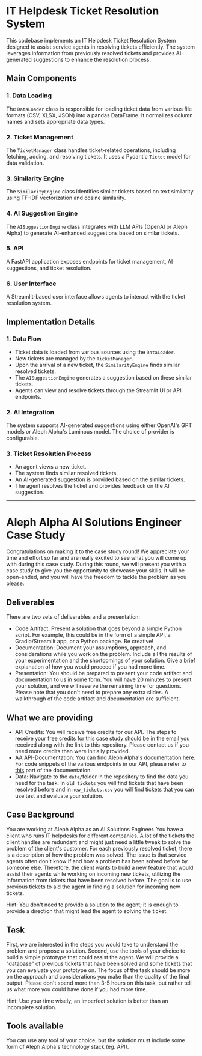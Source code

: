 # IT Helpdesk Ticket Resolution System

This codebase implements an IT Helpdesk Ticket Resolution System designed to assist service agents in resolving tickets efficiently. The system leverages information from previously resolved tickets and provides AI-generated suggestions to enhance the resolution process.

## Main Components

### 1. Data Loading
The `DataLoader` class is responsible for loading ticket data from various file formats (CSV, XLSX, JSON) into a pandas DataFrame. It normalizes column names and sets appropriate data types.

### 2. Ticket Management
The `TicketManager` class handles ticket-related operations, including fetching, adding, and resolving tickets. It uses a Pydantic `Ticket` model for data validation.

### 3. Similarity Engine
The `SimilarityEngine` class identifies similar tickets based on text similarity using TF-IDF vectorization and cosine similarity.

### 4. AI Suggestion Engine
The `AISuggestionEngine` class integrates with LLM APIs (OpenAI or Aleph Alpha) to generate AI-enhanced suggestions based on similar tickets.

### 5. API
A FastAPI application exposes endpoints for ticket management, AI suggestions, and ticket resolution.

### 6. User Interface
A Streamlit-based user interface allows agents to interact with the ticket resolution system.

## Implementation Details

### 1. Data Flow
- Ticket data is loaded from various sources using the `DataLoader`.
- New tickets are managed by the `TicketManager`.
- Upon the arrival of a new ticket, the `SimilarityEngine` finds similar resolved tickets.
- The `AISuggestionEngine` generates a suggestion based on these similar tickets.
- Agents can view and resolve tickets through the Streamlit UI or API endpoints.

### 2. AI Integration
The system supports AI-generated suggestions using either OpenAI's GPT models or Aleph Alpha's Luminous model. The choice of provider is configurable.

### 3. Ticket Resolution Process
- An agent views a new ticket.
- The system finds similar resolved tickets.
- An AI-generated suggestion is provided based on the similar tickets.
- The agent resolves the ticket and provides feedback on the AI suggestion.

----------------------------------------

# Aleph Alpha AI Solutions Engineer Case Study

Congratulations on making it to the case study round! We appreciate your time and effort so far and are really excited to see what you will come up with during this case study. During this round, we will present you with a case study to give you the opportunity to showcase your skills. It will be open-ended, and you will have the freedom to tackle the problem as you please.

## Deliverables
There are two sets of deliverables and a presentation:
- Code Artifact: Present a solution that goes beyond a simple Python script. For example, this could be in the form of a simple API, a Gradio/Streamlit app, or a Python package. Be creative!
- Documentation: Document your assumptions, approach, and considerations while you work on the problem. Include all the results of your experimentation and the shortcomings of your solution. Give a brief explanation of how you would proceed if you had more time.
- Presentation: You should be prepared to present your code artifact and documentation to us in some form. You will have 20 minutes to present your solution, and we will reserve the remaining time for questions. Please note that you don't need to prepare any extra slides. A walkthrough of the code artifact and documentation are sufficient.

## What we are providing
- API Credits: You will receive free credits for our API. The steps to receive your free credits for this case study should be in the email you received along with the link to this repository. Please contact us if you need more credits than were initially provided.
- AA API-Documentation: You can find Aleph Alpha's documentation [here](https://docs.aleph-alpha.com/docs/category/introduction/). For code snippets of the various endpoints in our API, please refer to [this](https://docs.aleph-alpha.com/docs/category/tasks/) part of the documentation.
- Data: Navigate to the `data/`folder in the repository to find the data you need for the task. In `old_tickets` you will find tickets that have been resolved before and in `new_tickets.csv` you will find tickets that you can use test and evaluate your solution.

## Case Background
You are working at Aleph Alpha as an AI Solutions Engineer. You have a client who runs IT helpdesks for different companies. A lot of the tickets the client handles are redundant and might just need a little tweak to solve the problem of the client's customer. For each previously resolved ticket, there is a description of how the problem was solved. The issue is that service agents often don't know if and how a problem has been solved before by someone else. Therefore, the client wants to build a new feature that would assist their agents while working on incoming new tickets, utilizing the information from tickets that have been resolved before. The goal is to use previous tickets to aid the agent in finding a solution for incoming new tickets.

Hint: You don't need to provide a solution to the agent; it is enough to provide a direction that might lead the agent to solving the ticket.

## Task
First, we are interested in the steps you would take to understand the problem and propose a solution. Second, use the tools of your choice to build a simple prototype that could assist the agent. We will provide a "database" of previous tickets that have been solved and some tickets that you can evaluate your prototype on. The focus of the task should be more on the approach and considerations you make than the quality of the final output. Please don't spend more than 3-5 hours on this task, but rather tell us what more you could have done if you had more time.

Hint: Use your time wisely; an imperfect solution is better than an incomplete solution.

## Tools available
You can use any tool of your choice, but the solution must include some form of Aleph Alpha's technology stack (eg. API).


